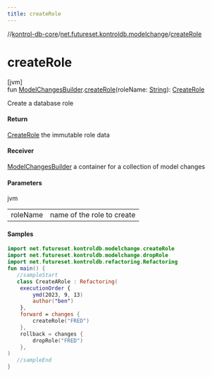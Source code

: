 ```yaml
---
title: createRole
---
```

//[kontrol-db-core](../../index.html)/[net.futureset.kontroldb.modelchange](index.html)/[createRole](create-role.html)



# createRole



[jvm]\
fun [ModelChangesBuilder](../net.futureset.kontroldb.dsl/-model-changes-builder/index.html).[createRole](create-role.html)(roleName: [String](https://kotlinlang.org/api/latest/jvm/stdlib/kotlin/-string/index.html)): [CreateRole](-create-role/index.html)



Create a database role



#### Return



[CreateRole](-create-role/index.html) the immutable role data



#### Receiver



[ModelChangesBuilder](../net.futureset.kontroldb.dsl/-model-changes-builder/index.html) a container for a collection of model changes



#### Parameters


jvm

| | |
|---|---|
| roleName | name of the role to create |



#### Samples

```kotlin
import net.futureset.kontroldb.modelchange.createRole
import net.futureset.kontroldb.modelchange.dropRole
import net.futureset.kontroldb.refactoring.Refactoring
fun main() { 
   //sampleStart 
   class CreateARole : Refactoring(
    executionOrder {
        ymd(2023, 9, 13)
        author("ben")
    },
    forward = changes {
        createRole("FRED")
    },
    rollback = changes {
        dropRole("FRED")
    },
) 
   //sampleEnd
}
```



